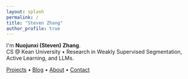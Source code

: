 ```yaml
---
layout: splash
permalink: /
title: "Steven Zhang"
author_profile: true
---
```


I'm **Nuojunxi (Steven) Zhang**.  
CS @ Kean University • Research in Weakly Supervised Segmentation, Active Learning, and LLMs.


[Projects](/projects/)  •  [Blog](/blog/)  •  [About](/about/)  •  [Contact](/contact/)
